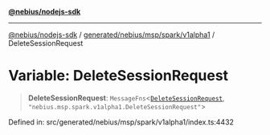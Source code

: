 [**@nebius/nodejs-sdk**](../../../../../../README.md)

***

[@nebius/nodejs-sdk](../../../../../../README.md) / [generated/nebius/msp/spark/v1alpha1](../README.md) / DeleteSessionRequest

# Variable: DeleteSessionRequest

> **DeleteSessionRequest**: `MessageFns`\<[`DeleteSessionRequest`](../interfaces/DeleteSessionRequest.md), `"nebius.msp.spark.v1alpha1.DeleteSessionRequest"`\>

Defined in: src/generated/nebius/msp/spark/v1alpha1/index.ts:4432
